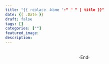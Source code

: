 ```yaml
---
title: "{{ replace .Name "-" " " | title }}"
date: {{ .Date }}
draft: false
tags: []
categories: [""]
featured_image: 
description: 
---
```




<br>

<center>  ·End·  </center>